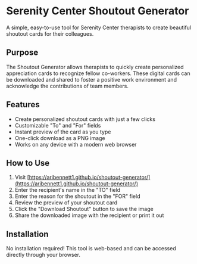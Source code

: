 # Serenity Center Shoutout Generator

A simple, easy-to-use tool for Serenity Center therapists to create beautiful shoutout cards for their colleagues.

## Purpose

The Shoutout Generator allows therapists to quickly create personalized appreciation cards to recognize fellow co-workers. These digital cards can be downloaded and shared to foster a positive work environment and acknowledge the contributions of team members.

## Features

- Create personalized shoutout cards with just a few clicks
- Customizable "To" and "For" fields
- Instant preview of the card as you type
- One-click download as a PNG image
- Works on any device with a modern web browser

## How to Use

1. Visit [https://aribennett1.github.io/shoutout-generator/](https://aribennett1.github.io/shoutout-generator/)
2. Enter the recipient's name in the "TO" field
3. Enter the reason for the shoutout in the "FOR" field
4. Review the preview of your shoutout card
5. Click the "Download Shoutout" button to save the image
6. Share the downloaded image with the recipient or print it out

## Installation

No installation required! This tool is web-based and can be accessed directly through your browser.
